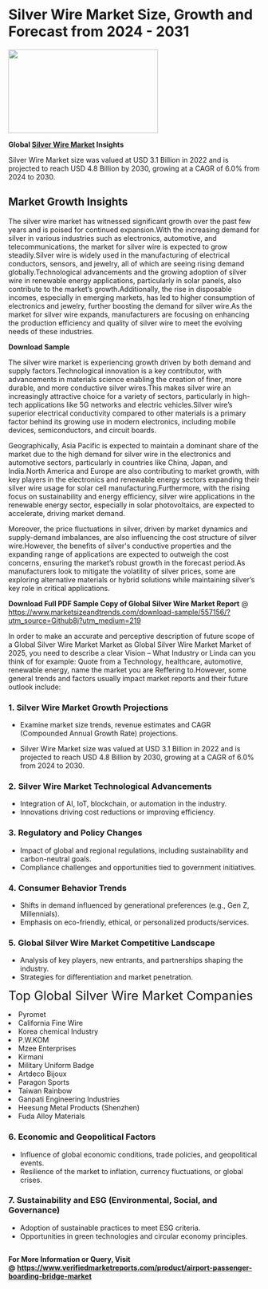 <H1>Silver Wire Market Size, Growth and Forecast from 2024 - 2031</H1><img class="aligncenter size-medium wp-image-584254" src="https://thirdeyenews.in/wp-content/uploads/2024/09/Global-Market-Research-300x168.jpeg" alt="" width="300" height="168" /><p><strong>Global&nbsp;<a href="https://www.marketsizeandtrends.com/download-sample/557156/?utm_source=Github8j?utm_medium=219">Silver Wire Market</a> Insights</strong></p><p>Silver Wire Market size was valued at USD 3.1 Billion in 2022 and is projected to reach USD 4.8 Billion by 2030, growing at a CAGR of 6.0% from 2024 to 2030.</p><p><h2>Market Growth Insights</h2> <p>The silver wire market has witnessed significant growth over the past few years and is poised for continued expansion.With the increasing demand for silver in various industries such as electronics, automotive, and telecommunications, the market for silver wire is expected to grow steadily.Silver wire is widely used in the manufacturing of electrical conductors, sensors, and jewelry, all of which are seeing rising demand globally.Technological advancements and the growing adoption of silver wire in renewable energy applications, particularly in solar panels, also contribute to the market’s growth.Additionally, the rise in disposable incomes, especially in emerging markets, has led to higher consumption of electronics and jewelry, further boosting the demand for silver wire.As the market for silver wire expands, manufacturers are focusing on enhancing the production efficiency and quality of silver wire to meet the evolving needs of these industries.</p> <p><strong>Download Sample</strong></p> <p>The silver wire market is experiencing growth driven by both demand and supply factors.Technological innovation is a key contributor, with advancements in materials science enabling the creation of finer, more durable, and more conductive silver wires.This makes silver wire an increasingly attractive choice for a variety of sectors, particularly in high-tech applications like 5G networks and electric vehicles.Silver wire’s superior electrical conductivity compared to other materials is a primary factor behind its growing use in modern electronics, including mobile devices, semiconductors, and circuit boards.</p> <p>Geographically, Asia Pacific is expected to maintain a dominant share of the market due to the high demand for silver wire in the electronics and automotive sectors, particularly in countries like China, Japan, and India.North America and Europe are also contributing to market growth, with key players in the electronics and renewable energy sectors expanding their silver wire usage for solar cell manufacturing.Furthermore, with the rising focus on sustainability and energy efficiency, silver wire applications in the renewable energy sector, especially in solar photovoltaics, are expected to accelerate, driving market demand.</p> <p>Moreover, the price fluctuations in silver, driven by market dynamics and supply-demand imbalances, are also influencing the cost structure of silver wire.However, the benefits of silver's conductive properties and the expanding range of applications are expected to outweigh the cost concerns, ensuring the market’s robust growth in the forecast period.As manufacturers look to mitigate the volatility of silver prices, some are exploring alternative materials or hybrid solutions while maintaining silver’s key role in critical applications.</p> <p><span class=""><strong>Download Full PDF Sample Copy of Global Silver Wire Market Report</strong> @ <a href="https://www.marketsizeandtrends.com/download-sample/557156/?utm_source=Github8j?utm_medium=219" target="_blank">https://www.marketsizeandtrends.com/download-sample/557156/?utm_source=Github8j?utm_medium=219</a></span></p><p>In order to make an accurate and perceptive description of future scope of a Global&nbsp;Silver Wire Market Market as Global&nbsp;Silver Wire Market Market of 2025, you need to describe a clear Vision &ndash; What Industry or Linda can you think of for example: Quote from a Technology, healthcare, automotive, renewable energy, name the market you are Reffering to.However, some general trends and factors usually impact market reports and their future outlook include:</p><h3>1.&nbsp;<strong>Silver Wire Market Growth Projections</strong></h3><ul><li>Examine market size trends, revenue estimates and CAGR (Compounded Annual Growth Rate) projections.</li><li><p>Silver Wire Market size was valued at USD 3.1 Billion in 2022 and is projected to reach USD 4.8 Billion by 2030, growing at a CAGR of 6.0% from 2024 to 2030.</p></li></ul><h3>2.&nbsp;<strong>Silver Wire Market Technological Advancements</strong></h3><ul><li>Integration of AI, IoT, blockchain, or automation in the industry.</li><li>Innovations driving cost reductions or improving efficiency.</li></ul><h3>3.&nbsp;<strong>Regulatory and Policy Changes</strong></h3><ul><li>Impact of global and regional regulations, including sustainability and carbon-neutral goals.</li><li>Compliance challenges and opportunities tied to government initiatives.</li></ul><h3>4.&nbsp;<strong>Consumer Behavior Trends</strong></h3><ul><li>Shifts in demand influenced by generational preferences (e.g., Gen Z, Millennials).</li><li>Emphasis on eco-friendly, ethical, or personalized products/services.</li></ul><h3>5.&nbsp;<strong>Global Silver Wire Market Competitive Landscape</strong></h3><ul><li>Analysis of key players, new entrants, and partnerships shaping the industry.</li><li>Strategies for differentiation and market penetration.</li></ul><p data-pm-slice="1 1 []"><span style="color: inherit; font-family: inherit; font-size: 25px;">Top Global Silver Wire Market Companies</span></p><div class="" data-test-id=""><p><li>Pyromet</li><li> California Fine Wire</li><li> Korea chemical Industry</li><li> P.W.KOM</li><li> Mzee Enterprises</li><li> Kirmani</li><li> Military Uniform Badge</li><li> Artdeco Bijoux</li><li> Paragon Sports</li><li> Taiwan Rainbow</li><li> Ganpati Engineering Industries</li><li> Heesung Metal Products (Shenzhen)</li><li> Fuda Alloy Materials</li></p></div><h3>6.&nbsp;<strong>Economic and Geopolitical Factors</strong></h3><ul><li>Influence of global economic conditions, trade policies, and geopolitical events.</li><li>Resilience of the market to inflation, currency fluctuations, or global crises.</li></ul><h3>7.&nbsp;<strong>Sustainability and ESG (Environmental, Social, and Governance)</strong></h3><ul><li>Adoption of sustainable practices to meet ESG criteria.</li><li>Opportunities in green technologies and circular economy principles.</li></ul><h2><strong style="font-size: 14px;">For More Information or Query, Visit @&nbsp;</strong><a style="background-color: #ffffff; font-size: 14px;" href="https://www.marketsizeandtrends.com/report/silver-wire-market/" target="_blank">https://www.verifiedmarketreports.com/product/airport-passenger-boarding-bridge-market</a></h2>